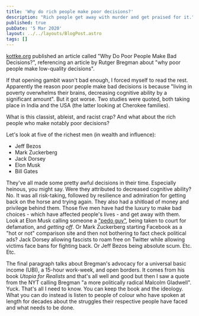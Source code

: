 ```yaml
---
title: 'Why do rich people make poor decisions?'
description: "Rich people get away with murder and get praised for it."
published: true
pubDate: '5 Mar 2020'
layout: ../../layouts/BlogPost.astro
tags: []
---
```


[kottke.org](https://kottke.org/20/03/why-do-poor-people-make-bad-decisions) published an article called "Why Do Poor People Make Bad Decisions?", referencing an article by Rutger Bregman about "why poor people make low-quality decisions".

If that opening gambit wasn't bad enough, I forced myself to read the rest. Apparently the reason poor people make bad decisions is because "living in poverty overwhelms their brains, decreasing cognitive ability by a significant amount". But it got worse. Two studies were quoted, both taking place in India and the USA (the latter looking at Cherokee families).

What is this classist, ableist, and racist crap? And what about the rich people who make notably poor decisions?

Let's look at five of the richest men (in wealth and influence):

* Jeff Bezos
* Mark Zuckerberg
* Jack Dorsey
* Elon Musk
* Bill Gates

They've all made some pretty awful decisions in their time. Especially heinous, you might say. Were they attributed to decreased cognitive ability? No. It was all risk-taking, followed by resilience and admiration for getting back on the horse and trying again. They also had a shitload of money and privilege behind them. Those five men have had the luxury to make bad choices - which have affected people's lives - and get away with them. Look at Elon Musk calling someone a ["pedo guy"](https://www.cnbc.com/2019/12/06/unsworth-vs-musk-pedo-guy-defamation-trial-verdict.html), being taken to court for defamation, and _getting off_. Or Mark Zuckerberg starting Facebook as a "hot or not" comparison site and then not bothering to fact check political ads? Jack Dorsey allowing fascists to roam free on Twitter while allowing victims face bans for fighting back. Or Jeff Bezos being absolute scum. Etc. Etc.

The final paragraph talks about Bregman's advocacy for a universal basic income (UBI), a 15-hour work-week, and open borders. It comes from his book _Utopia for Realists_ and that's all well and good but then I saw a quote from the NYT calling Bregman "a more politically radical Malcolm Gladwell". Yuck. That's all I need to know. You can keep the book and the ideology. What you can do instead is listen to people of colour who have spoken at length for decades about the struggles their respective people have faced and what needs to be done.